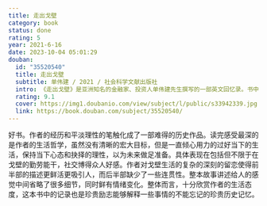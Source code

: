 ```yaml
---
title: 走出戈壁
category: book
status: done
rating: 5
year: 2021-6-16
date: 2023-10-04 05:01:29
douban:
  id: "35520540"
  title: 走出戈壁
  subtitle: 单伟建 / 2021 / 社会科学文献出版社
  intro: 《走出戈壁》是亚洲知名的金融家、投资人单伟建先生撰写的一部英文回忆录。书中作者以第一人称的方式讲述了个人成长经历，以“常春藤教授”收尾，回顾了自己在取得博士学位后在宾夕法尼亚大学沃顿商学院的任教经历，篇尾定格在单先生在沃顿执教6年后，于1993年春天入职摩根大通，开启了他作为金融家和投资人的人生新历程。本书可读性强，资料丰富，细节生动，文辞畅达。
  rating: 9.1
  cover: https://img1.doubanio.com/view/subject/l/public/s33942339.jpg
  link: https://book.douban.com/subject/35520540/
---
```


好书。作者的经历和平淡理性的笔触化成了一部难得的历史作品。读完感受最深的是作者的生活哲学，虽然没有清晰的宏大目标，但是一直倾心用力的过好当下的生活，保持当下心态和抉择的理性，以为未来做足准备。具体表现在包括但不限于在戈壁的勤劳能干，社交博得众人好感。作者对戈壁生活的复杂的深刻的留恋使得前半部的描述更鲜活更吸引人，而后半部缺少了一些连贯性。整本故事讲述给人的感觉中间省略了很多细节，同时鲜有情绪变化。整体而言，十分欣赏作者的生活态度，这本书中的记录也是珍贵励志能够解释一些事情的不能忘记的珍贵历史记忆。